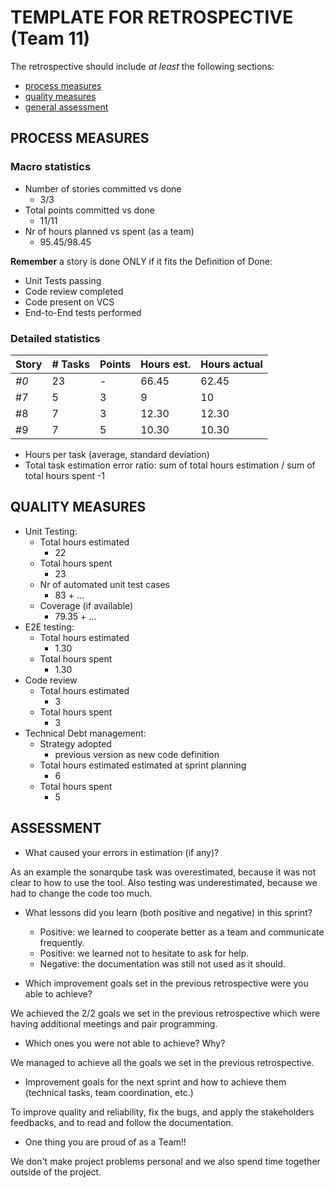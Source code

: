 TEMPLATE FOR RETROSPECTIVE (Team 11)
=====================================


The retrospective should include _at least_ the following
sections:


- [process measures](#process-measures)
- [quality measures](#quality-measures)
- [general assessment](#assessment)


## PROCESS MEASURES


### Macro statistics


- Number of stories committed vs done
  - 3/3
- Total points committed vs done
  - 11/11
- Nr of hours planned vs spent (as a team)
  - 95.45/98.45

**Remember**  a story is done ONLY if it fits the Definition of Done:

- Unit Tests passing
- Code review completed
- Code present on VCS
- End-to-End tests performed



### Detailed statistics


| Story | # Tasks | Points | Hours est. | Hours actual |
|-------|---------|--------|------------|--------------|
| _#0_  | 23      | -      | 66.45      | 62.45        |
| #7    | 5       | 3      | 9          | 10           |
| #8    | 7       | 3      | 12.30      | 12.30        |
| #9    | 7       | 5      | 10.30      | 10.30        |


- Hours per task (average, standard deviation)
- Total task estimation error ratio: sum of total hours estimation / sum of total hours spent -1



## QUALITY MEASURES


- Unit Testing:
    - Total hours estimated
      - 22
    - Total hours spent
      - 23
    - Nr of automated unit test cases
      - 83 + ...
    - Coverage (if available)
      - 79.35 + ...
- E2E testing:
    - Total hours estimated
      - 1.30
    - Total hours spent
      - 1.30
- Code review
    - Total hours estimated
      - 3
    - Total hours spent
      - 3
- Technical Debt management:
    - Strategy adopted
      - previous version as new code definition   
    - Total hours estimated estimated at sprint planning
      - 6
    - Total hours spent
      - 5





## ASSESSMENT


- What caused your errors in estimation (if any)?

As an example the sonarqube task was overestimated, because it was not clear to how to use the tool.
Also testing was underestimated, because we had to change the code too much.


- What lessons did you learn (both positive and negative) in this sprint?
  - Positive: we learned to cooperate better as a team and communicate frequently.
  - Positive: we learned not to hesitate to ask for help. 
  - Negative: the documentation was still not used as it should.

- Which improvement goals set in the previous retrospective were you able to achieve?

We achieved the 2/2 goals we set in the previous retrospective which were having additional meetings and pair programming.

- Which ones you were not able to achieve? Why?

We managed to achieve all the goals we set in the previous retrospective.

- Improvement goals for the next sprint and how to achieve them (technical tasks, team coordination, etc.)

To improve quality and reliability, fix the bugs, and apply the stakeholders feedbacks, and to read and follow the documentation.
  
- One thing you are proud of as a Team!!

We don't make project problems personal and we also spend time together outside of the project. 
